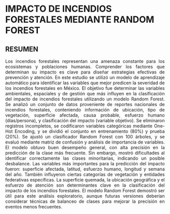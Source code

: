 # IMPACTO DE INCENDIOS FORESTALES MEDIANTE RANDOM FOREST

## RESUMEN
<p align="justify">
Los incendios forestales representan una amenaza constante para los ecosistemas y poblaciones humanas. Comprender los factores que determinan su impacto es clave para diseñar estrategias efectivas de prevención y atención. En este estudio se utilizó un modelo de aprendizaje automático para identificar las variables que mejor predicen la severidad de los incendios forestales en México. El objetivo fue determinar las variables ambientales, espaciales y de gestión que más influyen en la clasificación del impacto de incendios forestales utilizando un modelo Random Forest. Se analizó un conjunto de datos proveniente de reportes nacionales de incendios forestales, conteniendo información de ubicación, tipo de vegetación, superficie afectada, causa probable, esfuerzo humano (días/persona), y clasificación del impacto (variable objetivo). Se eliminaron registros incompletos, se codificaron variables categóricas mediante One-Hot Encoding, y se dividió el conjunto en entrenamiento (80%) y prueba (20%). Se ajustó un clasificador Random Forest con 100 árboles, y se evaluó mediante matriz de confusión y análisis de importancia de variables. El modelo obtuvo buen desempeño general, con alta precisión en la predicción de la clase más frecuente. Sin embargo, mostró dificultades al identificar correctamente las clases minoritarias, indicando un posible desbalance. Las variables más importantes para la predicción del impacto fueron: superficie afectada, latitud, esfuerzo humano, longitud y semana del año. También influyeron ciertas categorías de vegetación y entidades federativas específicas. La superficie quemada, la ubicación geográfica y el esfuerzo de atención son determinantes clave en la clasificación del impacto de los incendios forestales. El modelo Random Forest demostró ser útil para este análisis exploratorio, aunque futuras versiones deberían considerar técnicas de balanceo de clases para mejorar la precisión en eventos menos frecuentes.
</p>

